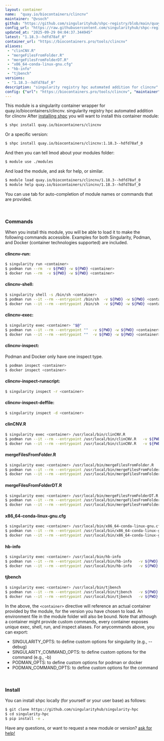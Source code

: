 ```yaml
---
layout: container
name:  "quay.io/biocontainers/clincnv"
maintainer: "@vsoch"
github: "https://github.com/singularityhub/shpc-registry/blob/main/quay.io/biocontainers/clincnv/container.yaml"
config_url: "https://raw.githubusercontent.com/singularityhub/shpc-registry/main/quay.io/biocontainers/clincnv/container.yaml"
updated_at: "2025-09-29 04:04:37.344945"
latest: "1.18.3--hdfd78af_0"
container_url: "https://biocontainers.pro/tools/clincnv"
aliases:
 - "clinCNV.R"
 - "mergeFilesFromFolder.R"
 - "mergeFilesFromFolderDT.R"
 - "x86_64-conda-linux-gnu.cfg"
 - "hb-info"
 - "tjbench"
versions:
 - "1.18.3--hdfd78af_0"
description: "singularity registry hpc automated addition for clincnv"
config: {"url": "https://biocontainers.pro/tools/clincnv", "maintainer": "@vsoch", "description": "singularity registry hpc automated addition for clincnv", "latest": {"1.18.3--hdfd78af_0": "sha256:d8fe04cb106c27f7c3b14fefa3db31c9cb7982ea1f26606757cfae1d808ca3ba"}, "tags": {"1.18.3--hdfd78af_0": "sha256:d8fe04cb106c27f7c3b14fefa3db31c9cb7982ea1f26606757cfae1d808ca3ba"}, "docker": "quay.io/biocontainers/clincnv", "aliases": {"clinCNV.R": "/usr/local/bin/clinCNV.R", "mergeFilesFromFolder.R": "/usr/local/bin/mergeFilesFromFolder.R", "mergeFilesFromFolderDT.R": "/usr/local/bin/mergeFilesFromFolderDT.R", "x86_64-conda-linux-gnu.cfg": "/usr/local/bin/x86_64-conda-linux-gnu.cfg", "hb-info": "/usr/local/bin/hb-info", "tjbench": "/usr/local/bin/tjbench"}}
---
```


This module is a singularity container wrapper for quay.io/biocontainers/clincnv.
singularity registry hpc automated addition for clincnv
After [installing shpc](#install) you will want to install this container module:


```bash
$ shpc install quay.io/biocontainers/clincnv
```

Or a specific version:

```bash
$ shpc install quay.io/biocontainers/clincnv:1.18.3--hdfd78af_0
```

And then you can tell lmod about your modules folder:

```bash
$ module use ./modules
```

And load the module, and ask for help, or similar.

```bash
$ module load quay.io/biocontainers/clincnv/1.18.3--hdfd78af_0
$ module help quay.io/biocontainers/clincnv/1.18.3--hdfd78af_0
```

You can use tab for auto-completion of module names or commands that are provided.

<br>

### Commands

When you install this module, you will be able to load it to make the following commands accessible.
Examples for both Singularity, Podman, and Docker (container technologies supported) are included.

#### clincnv-run:

```bash
$ singularity run <container>
$ podman run --rm  -v ${PWD} -w ${PWD} <container>
$ docker run --rm  -v ${PWD} -w ${PWD} <container>
```

#### clincnv-shell:

```bash
$ singularity shell -s /bin/sh <container>
$ podman run --it --rm --entrypoint /bin/sh  -v ${PWD} -w ${PWD} <container>
$ docker run --it --rm --entrypoint /bin/sh  -v ${PWD} -w ${PWD} <container>
```

#### clincnv-exec:

```bash
$ singularity exec <container> "$@"
$ podman run --it --rm --entrypoint ""  -v ${PWD} -w ${PWD} <container> "$@"
$ docker run --it --rm --entrypoint ""  -v ${PWD} -w ${PWD} <container> "$@"
```

#### clincnv-inspect:

Podman and Docker only have one inspect type.

```bash
$ podman inspect <container>
$ docker inspect <container>
```

#### clincnv-inspect-runscript:

```bash
$ singularity inspect -r <container>
```

#### clincnv-inspect-deffile:

```bash
$ singularity inspect -d <container>
```


#### clinCNV.R

```bash
$ singularity exec <container> /usr/local/bin/clinCNV.R
$ podman run --it --rm --entrypoint /usr/local/bin/clinCNV.R   -v ${PWD} -w ${PWD} <container> -c " $@"
$ docker run --it --rm --entrypoint /usr/local/bin/clinCNV.R   -v ${PWD} -w ${PWD} <container> -c " $@"
```


#### mergeFilesFromFolder.R

```bash
$ singularity exec <container> /usr/local/bin/mergeFilesFromFolder.R
$ podman run --it --rm --entrypoint /usr/local/bin/mergeFilesFromFolder.R   -v ${PWD} -w ${PWD} <container> -c " $@"
$ docker run --it --rm --entrypoint /usr/local/bin/mergeFilesFromFolder.R   -v ${PWD} -w ${PWD} <container> -c " $@"
```


#### mergeFilesFromFolderDT.R

```bash
$ singularity exec <container> /usr/local/bin/mergeFilesFromFolderDT.R
$ podman run --it --rm --entrypoint /usr/local/bin/mergeFilesFromFolderDT.R   -v ${PWD} -w ${PWD} <container> -c " $@"
$ docker run --it --rm --entrypoint /usr/local/bin/mergeFilesFromFolderDT.R   -v ${PWD} -w ${PWD} <container> -c " $@"
```


#### x86_64-conda-linux-gnu.cfg

```bash
$ singularity exec <container> /usr/local/bin/x86_64-conda-linux-gnu.cfg
$ podman run --it --rm --entrypoint /usr/local/bin/x86_64-conda-linux-gnu.cfg   -v ${PWD} -w ${PWD} <container> -c " $@"
$ docker run --it --rm --entrypoint /usr/local/bin/x86_64-conda-linux-gnu.cfg   -v ${PWD} -w ${PWD} <container> -c " $@"
```


#### hb-info

```bash
$ singularity exec <container> /usr/local/bin/hb-info
$ podman run --it --rm --entrypoint /usr/local/bin/hb-info   -v ${PWD} -w ${PWD} <container> -c " $@"
$ docker run --it --rm --entrypoint /usr/local/bin/hb-info   -v ${PWD} -w ${PWD} <container> -c " $@"
```


#### tjbench

```bash
$ singularity exec <container> /usr/local/bin/tjbench
$ podman run --it --rm --entrypoint /usr/local/bin/tjbench   -v ${PWD} -w ${PWD} <container> -c " $@"
$ docker run --it --rm --entrypoint /usr/local/bin/tjbench   -v ${PWD} -w ${PWD} <container> -c " $@"
```



In the above, the `<container>` directive will reference an actual container provided
by the module, for the version you have chosen to load. An environment file in the
module folder will also be bound. Note that although a container
might provide custom commands, every container exposes unique exec, shell, run, and
inspect aliases. For anycommands above, you can export:

 - SINGULARITY_OPTS: to define custom options for singularity (e.g., --debug)
 - SINGULARITY_COMMAND_OPTS: to define custom options for the command (e.g., -b)
 - PODMAN_OPTS: to define custom options for podman or docker
 - PODMAN_COMMAND_OPTS: to define custom options for the command

<br>

### Install

You can install shpc locally (for yourself or your user base) as follows:

```bash
$ git clone https://github.com/singularityhub/singularity-hpc
$ cd singularity-hpc
$ pip install -e .
```

Have any questions, or want to request a new module or version? [ask for help!](https://github.com/singularityhub/singularity-hpc/issues)